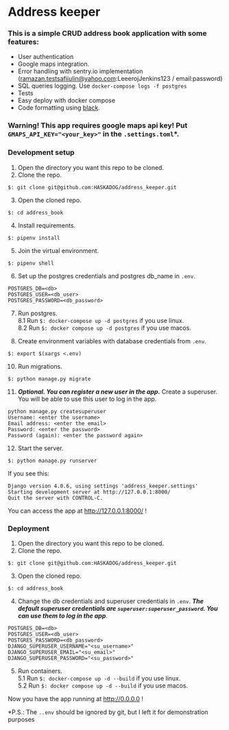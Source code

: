 # Address keeper
### This is a simple CRUD address book application with some features:
- User authentication
- Google maps integration.
- Error handling with sentry.io implementation (ramazan.testsafiiulin@yahoo.com:LeeerojJenkins123 / email:password)
- SQL queries logging. Use `docker-compose logs -f postgres`
- Tests
- Easy deploy with docker compose
- Code formatting using [black](https://pypi.org/project/black/).

### **Warning!** This app requires google maps api key! Put `GMAPS_API_KEY="<your_key>"` in the `.settings.toml`*.

### Development setup
1. Open the directory you want this repo to be cloned.
2. Clone the repo.
```shell
$: git clone git@github.com:HASKADOG/address_keeper.git
```
3. Open the cloned repo.
```shell
$: cd address_book
```
4. Install requirements.
```shell
$: pipenv install
```
5. Join the virtual environment.
```shell
$: pipenv shell
```
6. Set up the postgres credentials and postgres db_name in `.env`.
```
POSTGRES_DB=<db>
POSTGRES_USER=<db_user>
POSTGRES_PASSWORD=<db_password>
```
7. Run postgres.   
8.1 Run `$: docker-compose up -d postgres` if you use linux.  
8.2 Run `$: docker compose up -d postgres` if you use macos.

9. Create environment variables with database credentials from `.env`.
```shell
$: export $(xargs <.env)
```
10. Run migrations.
```shell
$: python manage.py migrate
``` 
11. _**Optional. You can register a new user in the app.**_ Create a superuser. You will be able to use this user to log in the app.
```shell
python manage.py createsuperuser
Username: <enter the username>
Email address: <enter the email>
Password: <enter the password>
Password (again): <enter the password again>
```
12. Start the server.
```shell
$: python manage.py runserver
```
If you see this:
```shell
Django version 4.0.6, using settings 'address_keeper.settings'
Starting development server at http://127.0.0.1:8000/
Quit the server with CONTROL-C.
```
You can access the app at http://127.0.0.1:8000/ !

### Deployment
1. Open the directory you want this repo to be cloned.
2. Clone the repo.
```shell
$: git clone git@github.com:HASKADOG/address_keeper.git
```
3. Open the cloned repo.
```shell
$: cd address_book
```
4. Change the db credentials and superuser credentials in `.env`. _**The default superuser credentials are `superuser:superuser_password`. You can use them to log in the app**_.
```
POSTGRES_DB=<db>
POSTGRES_USER=<db_user>
POSTGRES_PASSWORD=<db_password>
DJANGO_SUPERUSER_USERNAME="<su_username>"
DJANGO_SUPERUSER_EMAIL="<su_email>"
DJANGO_SUPERUSER_PASSWORD="<su_password>"
```
5. Run containers.   
5.1 Run `$: docker-compose up -d --build` if you use linux.  
5.2 Run `$: docker compose up -d --build` if you use macos.

Now you have the app running at http://0.0.0.0 !

*P.S.: The `..env` should be ignored by git, but I left it for demonstration purposes  
